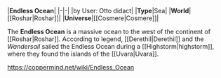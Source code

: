 |**Endless Ocean**|
|-|-|
|by User: Otto didact|
|**Type**|Sea|
|**World**|[[Roshar\|Roshar]]|
|**Universe**|[[Cosmere\|Cosmere]]|

The **Endless Ocean** is a massive ocean to the west of the continent of [[Roshar\|Roshar]].
According to legend, [[Derethil\|Derethil]] and the *Wandersail* sailed the Endless Ocean during a [[Highstorm\|highstorm]], where they found the islands of the [[Uvara\|Uvara]].



https://coppermind.net/wiki/Endless_Ocean